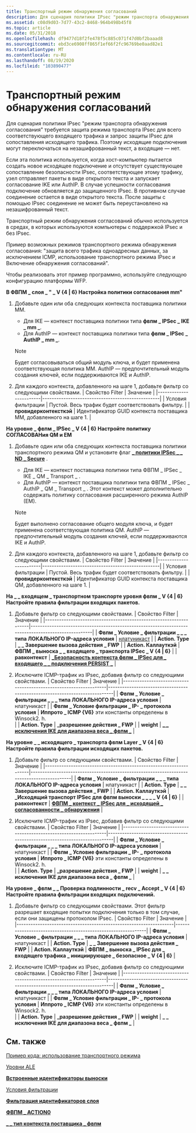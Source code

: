 ```yaml
---
title: Транспортный режим обнаружения согласований
description: Для сценария политики IPsec "режим транспорта обнаружения согласования" требуется защита режима транспорта IPsec для всего соответствующего входящего трафика и запрос защиты IPsec для сопоставления исходящего трафика.
ms.assetid: c08d9d03-7d77-43c2-8468-964b498b45f8
ms.topic: article
ms.date: 05/31/2018
ms.openlocfilehash: df9477d18f2fe478f5c885c071f47d0bf2baaad8
ms.sourcegitcommit: ebd3ce6908ff865f1ef66f2fc96769be0aad82e1
ms.translationtype: MT
ms.contentlocale: ru-RU
ms.lasthandoff: 08/19/2020
ms.locfileid: "103890477"
---
```

# <a name="negotiation-discovery-transport-mode"></a>Транспортный режим обнаружения согласований

Для сценария политики IPsec "режим транспорта обнаружения согласования" требуется защита режима транспорта IPsec для всего соответствующего входящего трафика и запрос защиты IPsec для сопоставления исходящего трафика. Поэтому исходящие подключения могут переключаться на незашифрованный текст, а входящие — нет.

Если эта политика используется, когда хост-компьютер пытается создать новое исходящее подключение и отсутствует существующее сопоставление безопасности IPsec, соответствующее этому трафику, узел отправляет пакеты в виде открытого текста и запускает согласование IKE или AuthIP. В случае успешности согласования подключение обновляется до защищенного IPsec. В противном случае соединение остается в виде открытого текста. После защиты с помощью IPsec соединение не может быть переустановлено на незашифрованный текст.

Транспортный режим обнаружения согласований обычно используется в средах, в которых используются компьютеры с поддержкой IPsec и без IPsec.

Пример возможных режимов транспортного режима обнаружения согласования: "защита всего трафика одноадресных данных, за исключением ICMP, использование транспортного режима IPsec и Включение обнаружения согласований".

Чтобы реализовать этот пример программно, используйте следующую конфигурацию платформы WFP.

<dl>

**В ФВПМ \_ слоя \_ " \_ V {4 \| 6} Настройка политики согласования mm"**  

1.  Добавьте один или оба следующих контекста поставщика политики MM.  
    -   Для IKE — контекст поставщика политики типа **фвпм \_ IPSec \_ IKE \_ mm \_**.
    -   Для AuthIP — контекст поставщика политики типа **фвпм \_ IPSec \_ AuthIP \_ mm \_**.

    > [!Note]  
    > Будет согласовываться общий модуль ключа, и будет применена соответствующая политика MM. AuthIP — предпочтительный модуль создания ключей, если поддерживаются IKE и AuthIP.

     

2.  Для каждого контекста, добавленного на шаге 1, добавьте фильтр со следующими свойствами. 
    | Свойство Filter        | Значение                                            |
    |------------------------|--------------------------------------------------|
    | Условия фильтрации   | Пустой. Весь трафик будет соответствовать фильтру.        |
    | **провидерконтексткэй** | Идентификатор GUID контекста поставщика MM, добавленного на шаге 1. |

        

**На уровне \_ фвпм \_ IPSec \_ V {4 \| 6} Настройте политику СОГЛАСОВАНия QM и EM**  

1.  Добавьте один или оба следующих контекста поставщика политики транспортного режима QM и установите флаг [**\_ политики IPSec \_ \_ ND \_ Secure**](/windows/desktop/api/Ipsectypes/ns-ipsectypes-ipsec_transport_policy0) .  
    -   Для IKE — контекст поставщика политики типа ФВПМ \_ IPSec \_ IKE \_ QM \_ Transport \_ .
    -   Для AuthIP — контекст поставщика политики типа ФВПМ \_ IPSec \_ AuthIP \_ QM \_ Transport \_ . Этот контекст может дополнительно содержать политику согласования расширенного режима AuthIP (EM).

    > [!Note]  
    > Будет выполнено согласование общего модуля ключа, и будет применена соответствующая политика QM. AuthIP — предпочтительный модуль создания ключей, если поддерживаются IKE и AuthIP.

     

2.  Для каждого контекста, добавленного на шаге 1, добавьте фильтр со следующими свойствами. 
    | Свойство Filter        | Значение                                            |
    |------------------------|--------------------------------------------------|
    | Условия фильтрации   | Пустой. Весь трафик будет соответствовать фильтру.        |
    | **провидерконтексткэй** | Идентификатор GUID контекста поставщика QM, добавленного на шаге 1. |

        

**На \_ \_ входящем \_ транспортном транспорте уровня фвпм \_ V {4 \| 6} Настройте правила фильтрации входящих пакетов.**  

1.  Добавьте фильтр со следующими свойствами. 
    | Свойство Filter                                                   | Значение                                                                                              |
    |-------------------------------------------------------------------|----------------------------------------------------------------------------------------------------|
    | **Фвпм \_ Условие \_ фильтрации \_ \_ \_ типа ЛОКАЛЬНОГО IP-адреса условия** | [нлатуникаст](/windows/win32/api/nldef/ne-nldef-nl_address_type)                                      |
    | **Action. Type**                                                   | **\_ \_ Завершение вызова действия \_ FWP**                                                              |
    | **Action. Каллауткэй**                                             | **ФВПМ \_ выноска \_ \_ входящего \_ транспорта IPSec \_ V {4 \| 6}**                                              |
    | **равконтекст**                                                    | [**\_Безопасность контекста фвпм \_ IPSec для \_ входящего \_ \_ подключения PERSIST \_**](filter-context-identifiers.md) |

        
2.  Исключите ICMP-трафик из IPsec, добавив фильтр со следующими свойствами.
    | Свойство Filter                                                   | Значение                                                                      |
    |-------------------------------------------------------------------|----------------------------------------------------------------------------|
    | **Фвпм \_ Условие \_ фильтрации \_ \_ \_ типа ЛОКАЛЬНОГО IP-адреса условия** | нлатуникаст                                                                |
    | **Фвпм \_ Условие фильтрации \_ IP- \_ протокола условия**             | **Иппрото \_ ICMP {V6}** эти константы определены в Winsock2. h.<br/> |
    | **Action. Type**                                                   | **\_разрешение действия \_ FWP**                                                    |
    | **weight**                                                        | [**\_ \_ исключения IKE для диапазона веса \_ фвпм \_**](filter-weight-identifiers.md)  |

        

**На уровне \_ \_ исходящего \_ транспорта фвпм Layer \_ V {4 \| 6} Настройте правила фильтрации исходящих пакетов.**  

1.  Добавьте фильтр со следующими свойствами.
    | Свойство Filter                                                   | Значение                                                                                     |
    |-------------------------------------------------------------------|-------------------------------------------------------------------------------------------|
    | **Фвпм \_ Условие \_ фильтрации \_ \_ \_ типа ЛОКАЛЬНОГО IP-адреса условия** | нлатуникаст                                                                               |
    | **Action. Type**                                                   | **\_ \_ Завершение вызова действия \_ FWP**                                                     |
    | **Action. Каллауткэй**                                             | **\_Исходящий транспорт IPSec для фвпм выноски \_ \_ \_ \_ V {4 \| 6}**                                    |
    | **равконтекст**                                                    | [**ФВПМ \_ контекст \_ IPSec для \_ исходящей \_ согласованности \_ обнаружения**](filter-context-identifiers.md) |

        
2.  Исключите ICMP-трафик из IPsec, добавив фильтр со следующими свойствами.
    | Свойство Filter                                                   | Значение                                                                      |
    |-------------------------------------------------------------------|----------------------------------------------------------------------------|
    | **Фвпм \_ Условие \_ фильтрации \_ \_ \_ типа ЛОКАЛЬНОГО IP-адреса условия** | нлатуникаст                                                                |
    | **Фвпм \_ Условие фильтрации \_ IP- \_ протокола условия**             | **Иппрото \_ ICMP {V6}** эти константы определены в Winsock2. h.<br/> |
    | **Action. Type**                                                   | **\_разрешение действия \_ FWP**                                                    |
    | **weight**                                                        | **\_ \_ исключения IKE для диапазона веса \_ фвпм \_**                                   |

        

**На уровне \_ фвпм \_ \_ Проверка подлинности \_ recv \_ Accept \_ V {4 \| 6} Настройте правила фильтрации входящих подключений.**  

1.  Добавьте фильтр со следующими свойствами. Этот фильтр разрешает входящие попытки подключения только в том случае, если они защищены протоколом IPsec. 
    | Свойство Filter                                                   | Значение                                                        |
    |-------------------------------------------------------------------|--------------------------------------------------------------|
    | **Фвпм \_ Условие \_ фильтрации \_ \_ \_ типа ЛОКАЛЬНОГО IP-адреса условия** | нлатуникаст                                                  |
    | **Action. Type**                                                   | **\_ \_ Завершение вызова действия \_ FWP**                        |
    | **Action. Каллауткэй**                                             | **ФВПМ \_ выноска \_ IPSec для \_ входящего трафика \_ инициирующее \_ безопасное \_ V {4 \| 6}** |

        
2.  Исключите ICMP-трафик из IPsec, добавив фильтр со следующими свойствами.
    | Свойство Filter                                                   | Значение                                                                      |
    |-------------------------------------------------------------------|----------------------------------------------------------------------------|
    | **Фвпм \_ Условие \_ фильтрации \_ \_ \_ типа ЛОКАЛЬНОГО IP-адреса условия** | нлатуникаст                                                                |
    | **Фвпм \_ Условие фильтрации \_ IP- \_ протокола условия**             | **Иппрото \_ ICMP {V6}** эти константы определены в Winsock2. h.<br/> |
    | **Action. Type**                                                   | **\_разрешение действия \_ FWP**                                                    |
    | **weight**                                                        | **\_ \_ исключения IKE для диапазона веса \_ фвпм \_**                                   |

        

</dl>

## <a name="related-topics"></a>См. также

<dl> <dt>

[Пример кода: использование транспортного режима](using-transport-mode.md)
</dt> <dt>

[Уровни ALE](ale-layers.md)
</dt> <dt>

[**Встроенные идентификаторы выноски**](built-in-callout-identifiers.md)
</dt> <dt>

[Условия фильтрации](filtering-conditions.md)
</dt> <dt>

[**Фильтрация идентификаторов слоя**](management-filtering-layer-identifiers-.md)
</dt> <dt>

[**ФВПМ \_ ACTION0**](/windows/desktop/api/Fwpmtypes/ns-fwpmtypes-fwpm_action0)
</dt> <dt>

[**\_ \_ тип контекста поставщика \_ фвпм**](/windows/desktop/api/Fwpmtypes/ne-fwpmtypes-fwpm_provider_context_type)
</dt> </dl>

 

